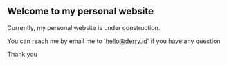 ## Welcome to my personal website

Currently, my personal website is under construction.

You can reach me by email me to 'hello@derry.id' if you have any question

Thank you
